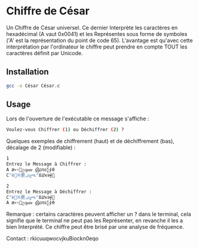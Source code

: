 # Chiffre de César
Un Chiffre de César universel. Ce dernier Interprète les caractères en hexadécimal (A vaut 0x0041) et les Représentes sous forme de symboles ('A' est la représentation du point de code 65). L'avantage est qu'avec cette interprétation par l'ordinateur le chiffre peut prendre en compte TOUT les caractères définit par Unicode. 
   
## Installation

```zsh
gcc -o César César.c
```
## Usage
Lors de l'ouverture de l'exécutable ce message s'affiche :
```bash
Voulez-vous Chiffrer (1) ou Déchiffrer (2) ?
```
Quelques exemples de chiffrement (haut) et de déchiffrement (bas), décalage de 2 (modifiable) :
```bash
1
Entrez le Message à Chiffrer : 
A æ💀‹ࢢญጩ ឦᮗᰜ∑⨕𐁍    
C"è💂※更ࢤฏጫ"ឨᮙᰞ∓⨗𐁏
```
```bash
2
Entrez le Message à Déchiffrer : 
C"è💂※更ࢤฏጫ"ឨᮙᰞ∓⨗𐁏
A æ💀‹ࢢญጩ ឦᮗᰜ∑⨕𐁍
```
Remarque : certains caractères peuvent afficher un ? dans le terminal, cela signifie que le terminal ne peut pas les Représenter, en revanche il les a bien Interprété. 
Ce chiffre peut être brisé par une analyse de fréquence.

Contact : rkicuuqwocvjkuBiockn0eqo

